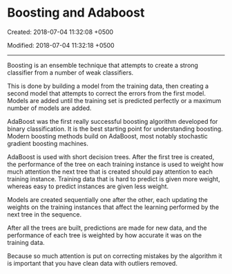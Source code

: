 # Boosting and Adaboost

Created: 2018-07-04 11:32:08 +0500

Modified: 2018-07-04 11:32:18 +0500

---

Boosting is an ensemble technique that attempts to create a strong classifier from a number of weak classifiers.

This is done by building a model from the training data, then creating a second model that attempts to correct the errors from the first model. Models are added until the training set is predicted perfectly or a maximum number of models are added.

AdaBoost was the first really successful boosting algorithm developed for binary classification. It is the best starting point for understanding boosting. Modern boosting methods build on AdaBoost, most notably stochastic gradient boosting machines.

AdaBoost is used with short decision trees. After the first tree is created, the performance of the tree on each training instance is used to weight how much attention the next tree that is created should pay attention to each training instance. Training data that is hard to predict is given more weight, whereas easy to predict instances are given less weight.

Models are created sequentially one after the other, each updating the weights on the training instances that affect the learning performed by the next tree in the sequence.

After all the trees are built, predictions are made for new data, and the performance of each tree is weighted by how accurate it was on the training data.

Because so much attention is put on correcting mistakes by the algorithm it is important that you have clean data with outliers removed.
